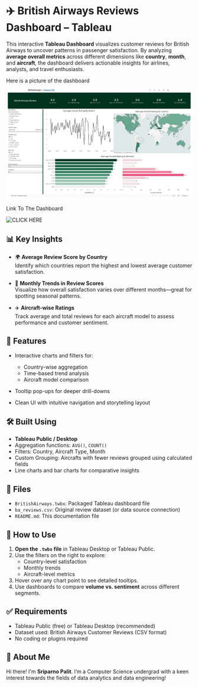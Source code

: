 # ✈️ British Airways Reviews Dashboard – Tableau

This interactive **Tableau Dashboard** visualizes customer reviews for British Airways to uncover patterns in passenger satisfaction. By analyzing **average overall metrics** across different dimensions like **country**, **month**, and **aircraft**, the dashboard delivers actionable insights for airlines, analysts, and travel enthusiasts.

Here is a picture of the dashboard

![TABLEAU DASHBOARD](https://github.com/Ninjasri98/Tableau-Reviews-Project/blob/main/ba_tableau_dashboard.png)

Link To The Dashboard

![CLICK HERE](https://public.tableau.com/app/profile/sriparno.palit/viz/BritishAirways_17523915709520/Dashboard1?publish=yes)

## 📊 Key Insights

- 🌍 **Average Review Score by Country**  
  Identify which countries report the highest and lowest average customer satisfaction.

- 📅 **Monthly Trends in Review Scores**  
  Visualize how overall satisfaction varies over different months—great for spotting seasonal patterns.

- ✈️ **Aircraft-wise Ratings**  
  Track average and total reviews for each aircraft model to assess performance and customer sentiment.

## 📌 Features

- Interactive charts and filters for:
  - Country-wise aggregation
  - Time-based trend analysis
  - Aircraft model comparison

- Tooltip pop-ups for deeper drill-downs

- Clean UI with intuitive navigation and storytelling layout

## 🛠 Built Using

- **Tableau Public / Desktop**
- Aggregation functions: `AVG()`, `COUNT()`
- Filters: Country, Aircraft Type, Month
- Custom Grouping: Aircrafts with fewer reviews grouped using calculated fields
- Line charts and bar charts for comparative insights

## 📁 Files

- `BritishAirways.twbx`: Packaged Tableau dashboard file
- `ba_reviews.csv`: Original review dataset (or data source connection)
- `README.md`: This documentation file

## 🔄 How to Use

1. **Open the `.twbx` file** in Tableau Desktop or Tableau Public.
2. Use the filters on the right to explore:
   - Country-level satisfaction
   - Monthly trends
   - Aircraft-level metrics
3. Hover over any chart point to see detailed tooltips.
4. Use dashboards to compare **volume vs. sentiment** across different segments.


## ✅ Requirements

- Tableau Public (free) or Tableau Desktop (recommended)
- Dataset used: British Airways Customer Reviews (CSV format)
- No coding or plugins required

## 🌟 About Me

Hi there! I'm **Sriparno Palit**. I’m a Computer Science undergrad with a keen interest towards the fields of data analytics and data engineering!
